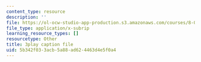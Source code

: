 ```yaml
---
content_type: resource
description: ''
file: https://ol-ocw-studio-app-production.s3.amazonaws.com/courses/8-01sc-classical-mechanics-fall-2016/5b342f033acb5a88ad624463d4e5f0a4_sffRo1-_D8E.vtt
file_type: application/x-subrip
learning_resource_types: []
resourcetype: Other
title: 3play caption file
uid: 5b342f03-3acb-5a88-ad62-4463d4e5f0a4
---
```

